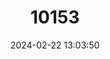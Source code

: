 ---
title: "10153"
category: "Hipposideros obscurus"
draft: false
date: 2024-02-22 13:03:50
languages:
  English: ["Philippine Forest Roundleaf Bat", "Philippine Forest Leaf-nosed Bat"]
---